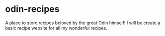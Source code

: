# odin-recipes

A place to store recipes beloved by the great Odin himself!
I will be create a basic recipe website for all my wonderful recipes.
